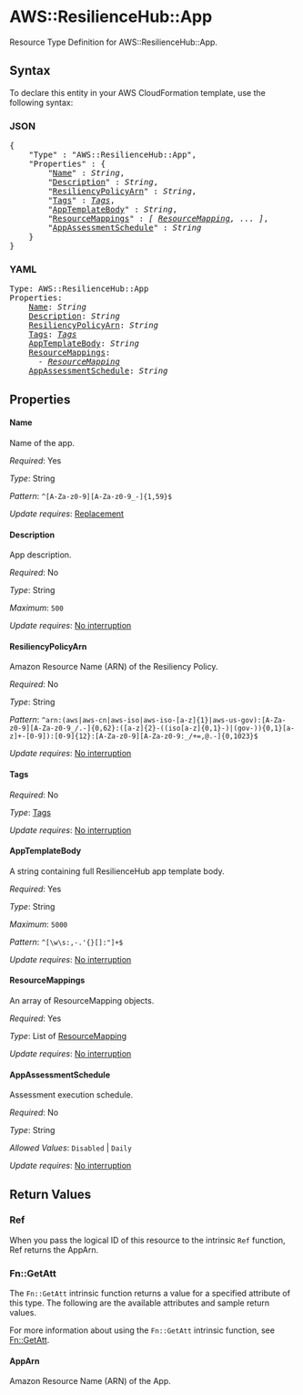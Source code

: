# AWS::ResilienceHub::App

Resource Type Definition for AWS::ResilienceHub::App.

## Syntax

To declare this entity in your AWS CloudFormation template, use the following syntax:

### JSON

<pre>
{
    "Type" : "AWS::ResilienceHub::App",
    "Properties" : {
        "<a href="#name" title="Name">Name</a>" : <i>String</i>,
        "<a href="#description" title="Description">Description</a>" : <i>String</i>,
        "<a href="#resiliencypolicyarn" title="ResiliencyPolicyArn">ResiliencyPolicyArn</a>" : <i>String</i>,
        "<a href="#tags" title="Tags">Tags</a>" : <i><a href="tags.md">Tags</a></i>,
        "<a href="#apptemplatebody" title="AppTemplateBody">AppTemplateBody</a>" : <i>String</i>,
        "<a href="#resourcemappings" title="ResourceMappings">ResourceMappings</a>" : <i>[ <a href="resourcemapping.md">ResourceMapping</a>, ... ]</i>,
        "<a href="#appassessmentschedule" title="AppAssessmentSchedule">AppAssessmentSchedule</a>" : <i>String</i>
    }
}
</pre>

### YAML

<pre>
Type: AWS::ResilienceHub::App
Properties:
    <a href="#name" title="Name">Name</a>: <i>String</i>
    <a href="#description" title="Description">Description</a>: <i>String</i>
    <a href="#resiliencypolicyarn" title="ResiliencyPolicyArn">ResiliencyPolicyArn</a>: <i>String</i>
    <a href="#tags" title="Tags">Tags</a>: <i><a href="tags.md">Tags</a></i>
    <a href="#apptemplatebody" title="AppTemplateBody">AppTemplateBody</a>: <i>String</i>
    <a href="#resourcemappings" title="ResourceMappings">ResourceMappings</a>: <i>
      - <a href="resourcemapping.md">ResourceMapping</a></i>
    <a href="#appassessmentschedule" title="AppAssessmentSchedule">AppAssessmentSchedule</a>: <i>String</i>
</pre>

## Properties

#### Name

Name of the app.

_Required_: Yes

_Type_: String

_Pattern_: <code>^[A-Za-z0-9][A-Za-z0-9_\-]{1,59}$</code>

_Update requires_: [Replacement](https://docs.aws.amazon.com/AWSCloudFormation/latest/UserGuide/using-cfn-updating-stacks-update-behaviors.html#update-replacement)

#### Description

App description.

_Required_: No

_Type_: String

_Maximum_: <code>500</code>

_Update requires_: [No interruption](https://docs.aws.amazon.com/AWSCloudFormation/latest/UserGuide/using-cfn-updating-stacks-update-behaviors.html#update-no-interrupt)

#### ResiliencyPolicyArn

Amazon Resource Name (ARN) of the Resiliency Policy.

_Required_: No

_Type_: String

_Pattern_: <code>^arn:(aws|aws-cn|aws-iso|aws-iso-[a-z]{1}|aws-us-gov):[A-Za-z0-9][A-Za-z0-9_/.-]{0,62}:([a-z]{2}-((iso[a-z]{0,1}-)|(gov-)){0,1}[a-z]+-[0-9]):[0-9]{12}:[A-Za-z0-9][A-Za-z0-9:_/+=,@.-]{0,1023}$</code>

_Update requires_: [No interruption](https://docs.aws.amazon.com/AWSCloudFormation/latest/UserGuide/using-cfn-updating-stacks-update-behaviors.html#update-no-interrupt)

#### Tags

_Required_: No

_Type_: <a href="tags.md">Tags</a>

_Update requires_: [No interruption](https://docs.aws.amazon.com/AWSCloudFormation/latest/UserGuide/using-cfn-updating-stacks-update-behaviors.html#update-no-interrupt)

#### AppTemplateBody

A string containing full ResilienceHub app template body.

_Required_: Yes

_Type_: String

_Maximum_: <code>5000</code>

_Pattern_: <code>^[\w\s:,-\.'{}\[\]:"]+$</code>

_Update requires_: [No interruption](https://docs.aws.amazon.com/AWSCloudFormation/latest/UserGuide/using-cfn-updating-stacks-update-behaviors.html#update-no-interrupt)

#### ResourceMappings

An array of ResourceMapping objects.

_Required_: Yes

_Type_: List of <a href="resourcemapping.md">ResourceMapping</a>

_Update requires_: [No interruption](https://docs.aws.amazon.com/AWSCloudFormation/latest/UserGuide/using-cfn-updating-stacks-update-behaviors.html#update-no-interrupt)

#### AppAssessmentSchedule

Assessment execution schedule.

_Required_: No

_Type_: String

_Allowed Values_: <code>Disabled</code> | <code>Daily</code>

_Update requires_: [No interruption](https://docs.aws.amazon.com/AWSCloudFormation/latest/UserGuide/using-cfn-updating-stacks-update-behaviors.html#update-no-interrupt)

## Return Values

### Ref

When you pass the logical ID of this resource to the intrinsic `Ref` function, Ref returns the AppArn.

### Fn::GetAtt

The `Fn::GetAtt` intrinsic function returns a value for a specified attribute of this type. The following are the available attributes and sample return values.

For more information about using the `Fn::GetAtt` intrinsic function, see [Fn::GetAtt](https://docs.aws.amazon.com/AWSCloudFormation/latest/UserGuide/intrinsic-function-reference-getatt.html).

#### AppArn

Amazon Resource Name (ARN) of the App.
